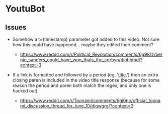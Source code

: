 # YoutuBot

## Issues
* Somehow a t=(timestamp) parameter got added to this video. Not sure how this could have happened... maybe they edited their comment?
  * https://www.reddit.com/r/Political_Revolution/comments/6g981z/bernie_sanders_could_have_won_thats_the_corbyn/diphhmd/?context=3

* If a link is formatted and followed by a period (eg. '[title](url).') then an extra closing paren is included in the video title response (because for some reason the period and paren both match the regex, and only one is hacked out)
  * https://www.reddit.com/r/Toonami/comments/6gj0no/official_toonami_discussion_thread_for_june_10/diqwgrg/?context=3
